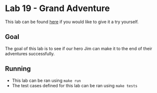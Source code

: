 # Lab 19 - Grand Adventure

This lab can be found [here](https://open.kattis.com/problems/thegrandadventure) if you would like to give it a try yourself.

## Goal

The goal of this lab is to see if our hero Jim can make it to the end of their adventures successfully.

## Running

- This lab can be ran using `make run`
- The test cases defined for this lab can be ran using `make tests`